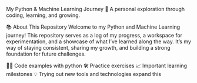 My Python & Machine Learning Journey 🚀
A personal exploration through coding, learning, and growing.

📚 About This Repository
Welcome to my Python and Machine Learning journey! This repository serves as a log of my progress, a workspace for experimentation, and a showcase of what I’ve learned along the way. It’s my way of staying consistent, sharing my growth, and building a strong foundation for future challenges.

👩‍💻 Code examples with python
🛠️ Practice exercises 
📈 Important learning milestones
💡 Trying out new tools and technologies expand this
